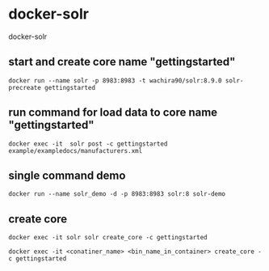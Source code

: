 # docker-solr
docker-solr

## start and create core name "gettingstarted"

```
docker run --name solr -p 8983:8983 -t wachira90/solr:8.9.0 solr-precreate gettingstarted
```

## run command for load data to core name "gettingstarted"

```
docker exec -it  solr post -c gettingstarted example/exampledocs/manufacturers.xml
```

## single command demo
```
docker run --name solr_demo -d -p 8983:8983 solr:8 solr-demo
```

## create core
```
docker exec -it solr solr create_core -c gettingstarted

docker exec -it <conatiner_name> <bin_name_in_container> create_core -c gettingstarted

```
